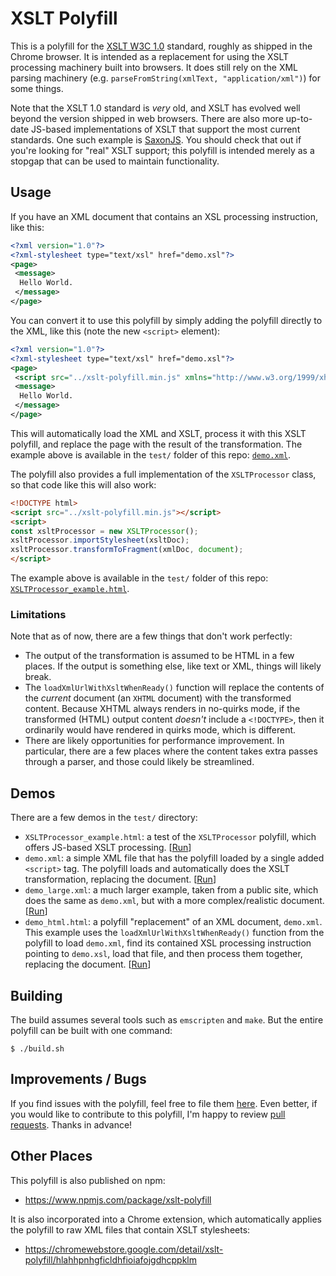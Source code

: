 # XSLT Polyfill

This is a polyfill for the [XSLT W3C 1.0](https://www.w3.org/TR/xslt-10/)
standard, roughly as shipped in the Chrome browser. It is intended as a
replacement for using the XSLT processing machinery built into browsers. It
does still rely on the XML parsing machinery (e.g. `parseFromString(xmlText,
"application/xml")`) for some things.

Note that the XSLT 1.0 standard is *very* old, and XSLT has evolved well
beyond the version shipped in web browsers. There are also more up-to-date
JS-based implementations of XSLT that support the most current standards.
One such example is [SaxonJS](https://www.saxonica.com/saxonjs/index.xml).
You should check that out if you're looking for "real" XSLT support; this
polyfill is intended merely as a stopgap that can be used to maintain
functionality.

## Usage

If you have an XML document that contains an XSL processing instruction, like
this:

```xml
<?xml version="1.0"?>
<?xml-stylesheet type="text/xsl" href="demo.xsl"?>
<page>
 <message>
  Hello World.
 </message>
</page>
```

You can convert it to use this polyfill by simply adding the polyfill directly
to the XML, like this (note the new `<script>` element):

```xml
<?xml version="1.0"?>
<?xml-stylesheet type="text/xsl" href="demo.xsl"?>
<page>
 <script src="../xslt-polyfill.min.js" xmlns="http://www.w3.org/1999/xhtml"></script>
 <message>
  Hello World.
 </message>
</page>
```

This will automatically load the XML and XSLT, process it with this
XSLT polyfill, and replace the page with the result of the transformation.
The example above is available in the `test/` folder of this repo:
[`demo.xml`](https://github.com/mfreed7/xslt_polyfill/blob/main/test/demo.xml).

The polyfill also provides a full implementation of the `XSLTProcessor` class,
so that code like this will also work:

```html
<!DOCTYPE html>
<script src="../xslt-polyfill.min.js"></script>
<script>
const xsltProcessor = new XSLTProcessor();
xsltProcessor.importStylesheet(xsltDoc);
xsltProcessor.transformToFragment(xmlDoc, document);
</script>
```

The example above is available in the `test/` folder of this repo:
[`XSLTProcessor_example.html`](https://github.com/mfreed7/xslt_polyfill/blob/main/test/XSLTProcessor_example.html).


### Limitations

Note that as of now, there are a few things that don't work perfectly:
 - The output of the transformation is assumed to be HTML in a few places.
   If the output is something else, like text or XML, things will likely break.
 - The `loadXmlUrlWithXsltWhenReady()` function will replace the contents of
   the *current* document (an `XHTML` document) with the transformed content.
   Because XHTML always renders in no-quirks mode, if the transformed (HTML)
   output content *doesn't* include a `<!DOCTYPE>`, then it ordinarily would
   have rendered in quirks mode, which is different.
 - There are likely opportunities for performance improvement. In particular,
   there are a few places where the content takes extra passes through a
   parser, and those could likely be streamlined.

## Demos

There are a few demos in the `test/` directory:

- `XSLTProcessor_example.html`: a test of the `XSLTProcessor` polyfill, which
  offers JS-based XSLT processing.
  \[[Run](https://mfreed7.github.io/xslt_polyfill/test/XSLTProcessor_example.html)\]
- `demo.xml`: a simple XML file that has the polyfill loaded by a single added
  `<script>` tag. The polyfill loads and automatically does the XSLT transformation,
  replacing the document.
  \[[Run](https://mfreed7.github.io/xslt_polyfill/test/demo.xml)\]
- `demo_large.xml`: a much larger example, taken from a public site, which
  does the same as `demo.xml`, but with a more complex/realistic document.
  \[[Run](https://mfreed7.github.io/xslt_polyfill/test/demo_large.xml)\]
- `demo_html.html`: a polyfill "replacement" of an XML document, `demo.xml`. This
  example uses the `loadXmlUrlWithXsltWhenReady()` function from the polyfill to
  load `demo.xml`, find its contained XSL processing instruction pointing to
  `demo.xsl`, load that file, and then process them together, replacing the document.
  \[[Run](https://mfreed7.github.io/xslt_polyfill/test/demo_html.html)\]

## Building

The build assumes several tools such as `emscripten` and `make`. But the entire
polyfill can be built with one command:

```
$ ./build.sh
```

## Improvements / Bugs

If you find issues with the polyfill, feel free to file them [here](https://github.com/mfreed7/xslt_polyfill/issues).
Even better, if you would like to contribute to this polyfill,
I'm happy to review [pull requests](https://github.com/mfreed7/xslt_polyfill/pulls).
Thanks in advance!

## Other Places

This polyfill is also published on npm:

- https://www.npmjs.com/package/xslt-polyfill

It is also incorporated into a Chrome extension, which automatically applies the polyfill to raw XML files that contain XSLT stylesheets:

- https://chromewebstore.google.com/detail/xslt-polyfill/hlahhpnhgficldhfioiafojgdhcppklm

